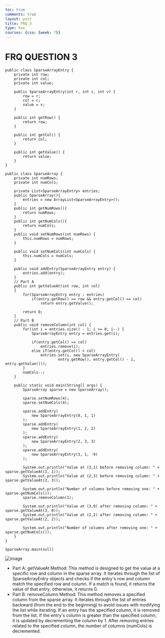 ```yaml
---
toc: true
comments: true
layout: post
title: FRQ 3
type: hax
courses: {csa: {week: 7}}
---
```


# FRQ QUESTION 3

```
public class SparseArrayEntry {
    private int row;
    private int col;
    private int value;

    public SparseArrayEntry(int r, int c, int v) {
        row = r;
        col = c;
        value = v;
    }

    public int getRow() {
        return row;
    }

    public int getCol() {
        return col;
    }

    public int getValue() {
        return value;
    }
}

public class SparseArray {
    private int numRows;
    private int numCols;
    
    private List<SparseArrayEntry> entries;
    public SparseArray(){ 
        entries = new ArrayList<SparseArrayEntry>(); 
    }
    public int getNumRows(){ 
        return numRows; 
    }
    public int getNumCols(){ 
        return numCols; 
    }
    public void setNumRows(int numRows) {
        this.numRows = numRows;
    }
    
    public void setNumCols(int numCols) {
        this.numCols = numCols;
    }
    
    public void addEntry(SparseArrayEntry entry) {
        entries.add(entry);
    }
    // Part A
    public int getValueAt(int row, int col)
    {
        for(SparseArrayEntry entry : entries)
            if(entry.getRow() == row && entry.getCol() == col)
                return entry.getValue();
    
        return 0;
    }
    // Part B
    public void removeColumn(int col) {
        for(int i = entries.size() - 1; i >= 0; i--) {
            SparseArrayEntry entry = entries.get(i);

            if(entry.getCol() == col)
                entries.remove(i);
            else if(entry.getCol() > col)
                entries.set(i, new SparseArrayEntry(
                        entry.getRow(), entry.getCol() - 1, entry.getValue()));
        }
        numCols--;
    }
    
    public static void main(String[] args) {
        SparseArray sparse = new SparseArray();

        sparse.setNumRows(4);
        sparse.setNumCols(4);

        sparse.addEntry(
            new SparseArrayEntry(0, 1, 1)
        );
        sparse.addEntry(
            new SparseArrayEntry(1, 2, 2)
        );
        sparse.addEntry(
            new SparseArrayEntry(2, 3, 3)
        );
        sparse.addEntry(
            new SparseArrayEntry(3, 1, -9)
        );

        System.out.println("Value at (3,1) before removing column: " + sparse.getValueAt(3, 1));
        System.out.println("Value at (2,3) before removing column: " + sparse.getValueAt(2, 3));

        System.out.println("Number of columns before removing one: " + sparse.getNumCols());
        sparse.removeColumn(1);

        System.out.println("Value at (3,0) after removing column: " + sparse.getValueAt(3, 0));
        System.out.println("Value at (2,2) after removing column: " + sparse.getValueAt(2, 2));

        System.out.println("Number of columns after removing one: " + sparse.getNumCols());
    }
} 

SparseArray.main(null)

```
![image](https://github.com/CoolCodingPeople/place/assets/96998793/24577b5c-ef1d-4774-b01c-12718e108492)
- Part A: getValueAt Method: This method is designed to get the value at a specific row and column in the sparse array.
It iterates through the list of SparseArrayEntry objects and checks if the entry's row and column match the specified row and column.
If a match is found, it returns the value of that entry; otherwise, it returns 0. 
- Part B: removeColumn Method: This method removes a specified column from the sparse array. It iterates through the list of entries backward (from the end to the beginning) to avoid issues with modifying the list while iterating. If an entry has the specified column, it is removed from the list. If the entry's column is greater than the specified column, it is updated by decrementing the column by 1. After removing entries related to the specified column, the number of columns (numCols) is decremented.
